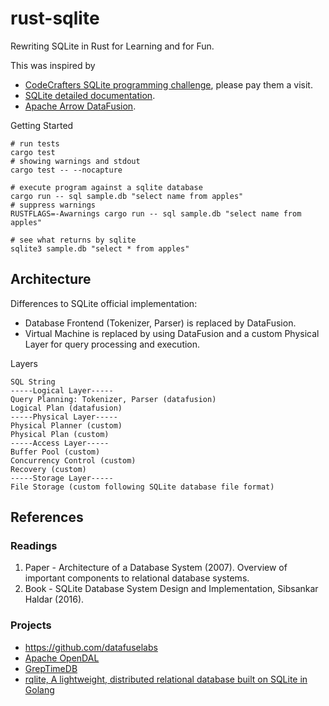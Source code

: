 # rust-sqlite
Rewriting SQLite in Rust for Learning and for Fun.

This was inspired by
- [CodeCrafters SQLite programming challenge](https://app.codecrafters.io/courses/sqlite), please pay them a visit.
- [SQLite detailed documentation](https://www.sqlite.org/fileformat.html).
- [Apache Arrow DataFusion](https://github.com/apache/arrow-datafusion).


Getting Started
```
# run tests
cargo test
# showing warnings and stdout
cargo test -- --nocapture

# execute program against a sqlite database
cargo run -- sql sample.db "select name from apples"
# suppress warnings
RUSTFLAGS=-Awarnings cargo run -- sql sample.db "select name from apples"

# see what returns by sqlite
sqlite3 sample.db "select * from apples"
```


## Architecture
Differences to SQLite official implementation:
- Database Frontend (Tokenizer, Parser) is replaced by DataFusion.
- Virtual Machine is replaced by using DataFusion and a custom Physical Layer for query processing and execution.


Layers
```
SQL String
-----Logical Layer-----
Query Planning: Tokenizer, Parser (datafusion)
Logical Plan (datafusion)
-----Physical Layer-----
Physical Planner (custom)
Physical Plan (custom)
-----Access Layer-----
Buffer Pool (custom)
Concurrency Control (custom)
Recovery (custom)
-----Storage Layer-----
File Storage (custom following SQLite database file format)
```


## References

### Readings
1. Paper - Architecture of a Database System (2007). Overview of important components to relational database systems.
2. Book - SQLite Database System Design and Implementation, Sibsankar Haldar (2016).


### Projects
- https://github.com/datafuselabs
- [Apache OpenDAL](https://github.com/apache/incubator-opendal)
- [GrepTimeDB](https://github.com/GreptimeTeam/greptimedb)
- [rqlite, A lightweight, distributed relational database built on SQLite in Golang](https://github.com/rqlite/rqlite)
